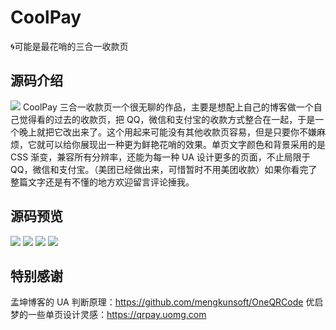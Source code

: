 # CoolPay
🌀可能是最花哨的三合一收款页

## 源码介绍
![](https://pic.downk.cc/item/5e5d0d4198271cb2b8cbda8e.png)
CoolPay 三合一收款页一个很无聊的作品，主要是想配上自己的博客做一个自己觉得看的过去的收款页，把 QQ，微信和支付宝的收款方式整合在一起，于是一个晚上就把它改出来了。这个用起来可能没有其他收款页容易，但是只要你不嫌麻烦，它就可以给你展现出一种更为鲜艳花哨的效果。单页文字颜色和背景采用的是 CSS 渐变，兼容所有分辨率，还能为每一种 UA 设计更多的页面，不止局限于 QQ，微信和支付宝。（美团已经做出来，可惜暂时不用美团收款）如果你看完了整篇文字还是有不懂的地方欢迎留言评论捶我。

## 源码预览
![](https://pic.downk.cc/item/5e5d0d4198271cb2b8cbda95.png)
![](https://pic.downk.cc/item/5e5d0d4198271cb2b8cbda98.png)
![](https://pic.downk.cc/item/5e5d0d4198271cb2b8cbda9c.png)
![](https://pic.downk.cc/item/5e5d0d4198271cb2b8cbdaa1.png)

## 特别感谢
孟坤博客的 UA 判断原理：https://github.com/mengkunsoft/OneQRCode
优启梦的一些单页设计灵感：https://qrpay.uomg.com

